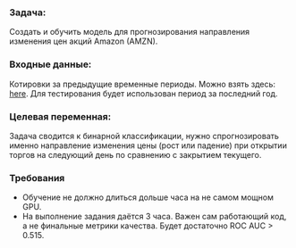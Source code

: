### Задача:
Создать и обучить модель для прогнозирования направления изменения цен акций Amazon (AMZN).

### Входные данные:
Котировки за предыдущие временные периоды. Можно взять здесь: [here](https://finance.yahoo.com/quote/AMZN/history?period1=863654400&period2=1589932800&interval=1d&filter=history&frequency=1d).
Для тестирования будет использован период за последний год.

### Целевая переменная:
Задача сводится к бинарной классификации, нужно спрогнозировать именно направление изменения цены (рост или падение) при открытии торгов на следующий день по сравнению с закрытием текущего. 

### Требования
-   Обучение не должно длиться дольше часа на не самом мощном GPU.  
-   На выполнение задания даётся 3 часа. Важен сам работающий код, а не финальные метрики качества. Будет достаточно ROC AUC > 0.515.